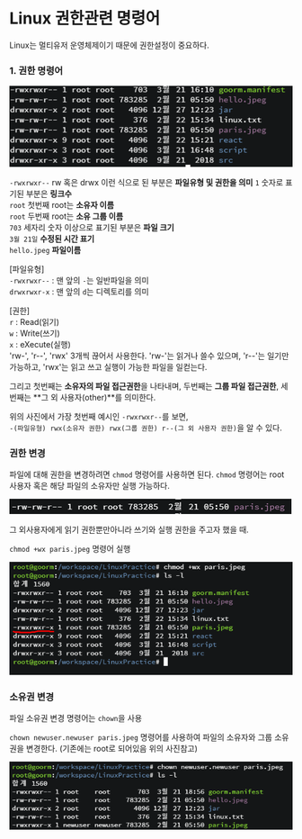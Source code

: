 # Linux 권한관련 명령어

Linux는 멀티유저 운영체제이기 때문에 권한설정이 중요하다. 

### 1. 권한 명령어

![ls-l](/Linux/img/ls-l결과.png)

`-rwxrwxr--` rw 혹은 drwx 이런 식으로 된 부분은 **파일유형 및 권한을 의미** 
`1` 숫자로 표기된 부분은 **링크수**  
`root` 첫번째 root는 **소유자 이름**  
`root` 두번째 root는 **소유 그룹 이름**  
`703`  세자리 숫자 이상으로 표기된 부분은 **파일 크기**  
`3월 21일` **수정된 시간 표기**  
`hello.jpeg` **파일이름**

 

[파일유형]  
`-rwxrwxr--` : 맨 앞의 `-`는 일반파일을 의미   
`drwxrwxr-x` : 맨 앞의 `d`는 디렉토리를 의미 

[권한]  
`r` : Read(읽기)  
`w` : Write(쓰기)  
`x` : eXecute(실행)  
'rw-', 'r--', 'rwx' 3개씩 끊어서 사용한다. 'rw-'는 읽거나 쓸수 있으며, 'r--'는 일기만 가능하고, 'rwx'는 읽고 쓰고 실행이 가능한 파일을 일컫는다.  

그리고 첫번째는 **소유자의 파일 접근권한**을 나타내며, 두번째는 **그룹 파일 접근권한**, 세번째는 **그 외 사용자(other)**를 의미한다.

위의 사진에서 가장 첫번째 예시인 `-rwxrwxr--`를 보면,  
`-(파일유형) rwx(소유자 권한) rwx(그룹 권한) r--(그 외 사용자 권한)`을 알 수 있다. 

### 권한 변경
파일에 대해 권한을 변경하려면 `chmod` 명령어를 사용하면 된다. `chmod` 명령어는 root 사용자 혹은 해당 파일의 소유자만 실행 가능하다. 

![변경전](/Linux/img/권한변경예제before.png)

그 외사용자에게 읽기 권한뿐만아니라 쓰기와 실행 권한을 주고자 했을 때.

`chmod +wx paris.jpeg` 명령어 실행

![변경후](/Linux/img/권한변경예제after.png)

### 소유권 변경

파일 소유권 변경 명령어는 `chown`을 사용

`chown newuser.newuser paris.jpeg` 명령어를 사용하여 파일의 소유자와 그룹 소유권을 변경한다. (기존에는 root로 되어있음 위의 사진참고)


![변경후](/Linux/img/chown소유권변경.png)



